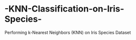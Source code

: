 # -KNN-Classification-on-Iris-Species-
Performing  k-Nearest Neighbors (KNN) on Iris Species Dataset
